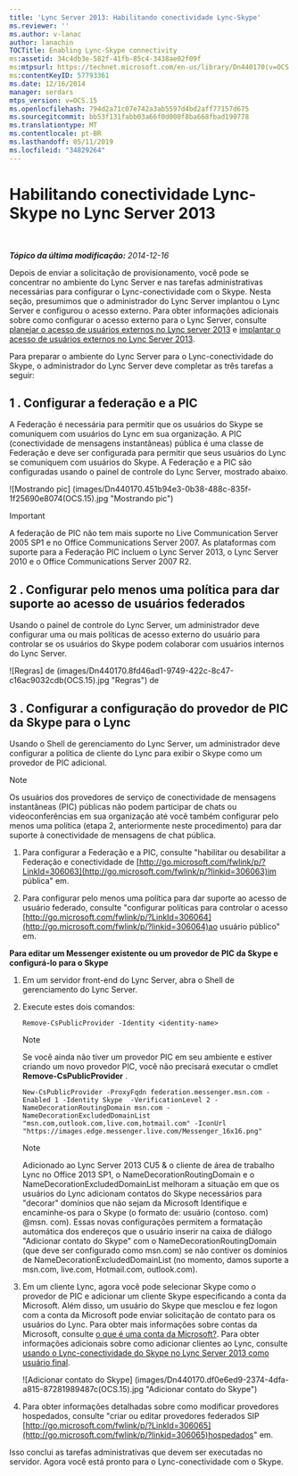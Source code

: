 ```yaml
---
title: 'Lync Server 2013: Habilitando conectividade Lync-Skype'
ms.reviewer: ''
ms.author: v-lanac
author: lanachin
TOCTitle: Enabling Lync-Skype connectivity
ms:assetid: 34c4db3e-582f-41fb-85c4-3438ae02f09f
ms:mtpsurl: https://technet.microsoft.com/en-us/library/Dn440170(v=OCS.15)
ms:contentKeyID: 57793361
ms.date: 12/16/2014
manager: serdars
mtps_version: v=OCS.15
ms.openlocfilehash: 794d2a71c07e742a3ab5597d4bd2aff77157d675
ms.sourcegitcommit: bb53f131fabb03a66f0d000f8ba668fbad190778
ms.translationtype: MT
ms.contentlocale: pt-BR
ms.lasthandoff: 05/11/2019
ms.locfileid: "34829264"
---
```

<div data-xmlns="http://www.w3.org/1999/xhtml">

<div class="topic" data-xmlns="http://www.w3.org/1999/xhtml" data-msxsl="urn:schemas-microsoft-com:xslt" data-cs="http://msdn.microsoft.com/en-us/">

<div data-asp="http://msdn2.microsoft.com/asp">

# <a name="enabling-lync-skype-connectivity-in-lync-server-2013"></a>Habilitando conectividade Lync-Skype no Lync Server 2013

</div>

<div id="mainSection">

<div id="mainBody">

<span> </span>

_**Tópico da última modificação:** 2014-12-16_

Depois de enviar a solicitação de provisionamento, você pode se concentrar no ambiente do Lync Server e nas tarefas administrativas necessárias para configurar o Lync-conectividade com o Skype. Nesta seção, presumimos que o administrador do Lync Server implantou o Lync Server e configurou o acesso externo. Para obter informações adicionais sobre como configurar o acesso externo para o Lync Server, consulte [planejar o acesso de usuários externos no Lync server 2013](lync-server-2013-planning-for-external-user-access.md) e [implantar o acesso de usuários externos no Lync Server 2013](lync-server-2013-deploying-external-user-access.md).

Para preparar o ambiente do Lync Server para o Lync-conectividade do Skype, o administrador do Lync Server deve completar as três tarefas a seguir:

<div>

## <a name="1-configure-federation-and-pic"></a>1 \. Configurar a federação e a PIC

A Federação é necessária para permitir que os usuários do Skype se comuniquem com usuários do Lync em sua organização. A PIC (conectividade de mensagens instantâneas) pública é uma classe de Federação e deve ser configurada para permitir que seus usuários do Lync se comuniquem com usuários do Skype. A Federação e a PIC são configuradas usando o painel de controle do Lync Server, mostrado abaixo.

![Mostrando pic] (images/Dn440170.451b94e3-0b38-488c-835f-1f25690e8074(OCS.15).jpg "Mostrando pic")

<div>


> [!IMPORTANT]  
> A federação de PIC não tem mais suporte no Live Communication Server 2005 SP1 e no Office Communications Server 2007. As plataformas com suporte para a Federação PIC incluem o Lync Server 2013, o Lync Server 2010 e o Office Communications Server 2007 R2.



</div>

</div>

<div>

## <a name="2-configure-at-least-one-policy-to-support-federated-user-access"></a>2 \. Configurar pelo menos uma política para dar suporte ao acesso de usuários federados

Usando o painel de controle do Lync Server, um administrador deve configurar uma ou mais políticas de acesso externo do usuário para controlar se os usuários do Skype podem colaborar com usuários internos do Lync Server.

![Regras] de (images/Dn440170.8fd46ad1-9749-422c-8c47-c16ac9032cdb(OCS.15).jpg "Regras") de

</div>

<div>

## <a name="3-configure-the-skype-pic-provider-setting-for-lync"></a>3 \. Configurar a configuração do provedor de PIC da Skype para o Lync

Usando o Shell de gerenciamento do Lync Server, um administrador deve configurar a política de cliente do Lync para exibir o Skype como um provedor de PIC adicional.

<div>


> [!NOTE]  
> Os usuários dos provedores de serviço de conectividade de mensagens instantâneas (PIC) públicas não podem participar de chats ou videoconferências em sua organização até você também configurar pelo menos uma política (etapa 2, anteriormente neste procedimento) para dar suporte à conectividade de mensagens de chat pública.



</div>

1.  Para configurar a Federação e a PIC, consulte "habilitar ou desabilitar a Federação e conectividade de [http://go.microsoft.com/fwlink/p/?LinkId=306063](http://go.microsoft.com/fwlink/p/?linkid=306063)im pública" em.

2.  Para configurar pelo menos uma política para dar suporte ao acesso de usuário federado, consulte "configurar políticas para controlar o acesso [http://go.microsoft.com/fwlink/p/?LinkId=306064](http://go.microsoft.com/fwlink/p/?linkid=306064)ao usuário público" em.

**Para editar um Messenger existente ou um provedor de PIC da Skype e configurá-lo para o Skype**

1.  Em um servidor front-end do Lync Server, abra o Shell de gerenciamento do Lync Server.

2.  Execute estes dois comandos:
    
    `Remove-CsPublicProvider -Identity <identity-name>`
    
    <div>
    

    > [!NOTE]  
    > Se você ainda não tiver um provedor PIC em seu ambiente e estiver criando um novo provedor PIC, você não precisará executar o cmdlet <STRONG>Remove-CsPublicProvider</STRONG> .

    
    </div>
    
    `New-CsPublicProvider -ProxyFqdn federation.messenger.msn.com -Enabled 1 -Identity Skype  -VerificationLevel 2 -NameDecorationRoutingDomain msn.com -NameDecorationExcludedDomainList "msn.com,outlook.com,live.com,hotmail.com" -IconUrl "https://images.edge.messenger.live.com/Messenger_16x16.png"`
    
    <div>
    

    > [!NOTE]  
    > Adicionado ao Lync Server 2013 CU5 &amp; o cliente de área de trabalho Lync no Office 2013 SP1, o NameDecorationRoutingDomain e o NameDecorationExcludedDomainList melhoram a situação em que os usuários do Lync adicionam contatos do Skype necessários para "decorar" domínios que não sejam da Microsoft Identifique e encaminhe-os para o Skype (o formato de: usuário (contoso. com) @msn. com). Essas novas configurações permitem a formatação automática dos endereços que o usuário inserir na caixa de diálogo "Adicionar contato do Skype" com o NameDecorationRoutingDomain (que deve ser configurado como msn.com) se não contiver os domínios de NameDecorationExcludedDomainList (no momento, damos suporte a msn.com, live.com, Hotmail.com, outlook.com).

    
    </div>

3.  Em um cliente Lync, agora você pode selecionar Skype como o provedor de PIC e adicionar um cliente Skype especificando a conta da Microsoft. Além disso, um usuário do Skype que mesclou e fez logon com a conta da Microsoft pode enviar solicitação de contato para os usuários do Lync. Para obter mais informações sobre contas da Microsoft, consulte [o que é uma conta da Microsoft?](https://support.skype.com/en/faq/fa12059/what-is-a-microsoft-account). Para obter informações adicionais sobre como adicionar clientes ao Lync, consulte [usando o Lync-conectividade do Skype no Lync Server 2013 como usuário final](lync-server-2013-using-lync-skype-connectivity-as-an-end-user.md).
    
    ![Adicionar contato do Skype] (images/Dn440170.df0e6ed9-2374-4dfa-a815-87281989487c(OCS.15).jpg "Adicionar contato do Skype")

4.  Para obter informações detalhadas sobre como modificar provedores hospedados, consulte "criar ou editar provedores federados SIP [http://go.microsoft.com/fwlink/p/?LinkId=306065](http://go.microsoft.com/fwlink/p/?linkid=306065)hospedados" em.

Isso conclui as tarefas administrativas que devem ser executadas no servidor. Agora você está pronto para o Lync-conectividade com o Skype.

</div>

</div>

<span> </span>

</div>

</div>

</div>

